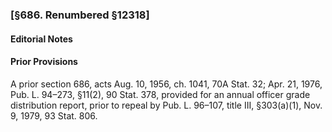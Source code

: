 ### [§686. Renumbered §12318] ###

#### **Editorial Notes** ####

#### Prior Provisions ####

A prior section 686, acts Aug. 10, 1956, ch. 1041, 70A Stat. 32; Apr. 21, 1976, Pub. L. 94–273, §11(2), 90 Stat. 378, provided for an annual officer grade distribution report, prior to repeal by Pub. L. 96–107, title III, §303(a)(1), Nov. 9, 1979, 93 Stat. 806.